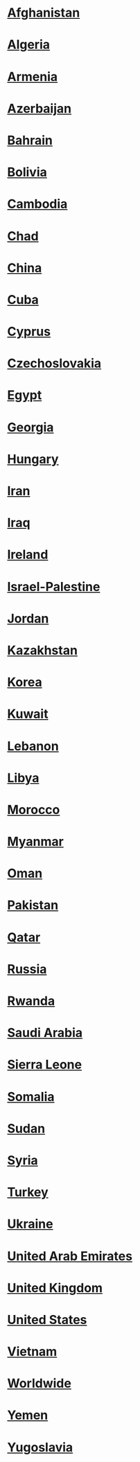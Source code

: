 # [Afghanistan](Afghanistan)  
# [Algeria](Algeria)  
# [Armenia](Armenia)  
# [Azerbaijan](Azerbaijan)  
# [Bahrain](Bahrain)  
# [Bolivia](Bolivia)  
# [Cambodia](Cambodia)  
# [Chad](Chad)  
# [China](China)  
# [Cuba](Cuba)  
# [Cyprus](Cyprus)  
# [Czechoslovakia](Czechoslovakia)  
# [Egypt](Egypt)  
# [Georgia](Georgia)  
# [Hungary](Hungary)  
# [Iran](Iran)  
# [Iraq](Iraq/Iraq)  
# [Ireland](Ireland/Ireland)    
# [Israel-Palestine](Israel-Palestine/Israel-Palestine)  
# [Jordan](Jordan/Jordan)  
# [Kazakhstan](Kazakhstan/Kazakhstan)  
# [Korea](Korea/Korea)  
# [Kuwait](Kuwait/Kuwait)  
# [Lebanon](Lebanon/Lebanon)  
# [Libya](Libya/Libya)  
# [Morocco](Morocco/Morocco)  
# [Myanmar](Myanmar/Myanmar)  
# [Oman](Oman/Oman)  
# [Pakistan](Pakistan/Pakistan)  
# [Qatar](Qatar/Qatar)  
# [Russia](Russia/Russia)  
# [Rwanda](Rwanda/Rwanda)  
# [Saudi Arabia](Saudi%20Arabia/Saudi%20Arabia)  
# [Sierra Leone](Sierra%20Leone/Sierra%20Leone)  
# [Somalia](Somalia/Somalia)  
# [Sudan](Sudan/Sudan)  
# [Syria](Syria/Syria)  
# [Turkey](Turkey/Turkey)  
# [Ukraine](Ukraine/Ukraine)  
# [United Arab Emirates](United%20Arab%20Emirates/United%20Arab%20Emirates)  
# [United Kingdom](United%20Kingdom/United%20Kingdom)  
# [United States](United%20States/United%20States)  
# [Vietnam](Vietnam/Vietnam)  
# [Worldwide](Worldwide/Worldwide)  
# [Yemen](Yemen/Yemen)  
# [Yugoslavia](Yugoslavia/Yugoslavia)  